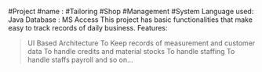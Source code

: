 #Project #name : #Tailoring #Shop #Management #System
Language used: Java 
Database : MS Access 
This project has basic functionalities that make easy to track records of daily business.
Features:
> UI Based Architecture 
> To Keep records of measurement and customer data
> To handle credits and material stocks
> To handle staffing
> To handle staffs payroll and so on...
